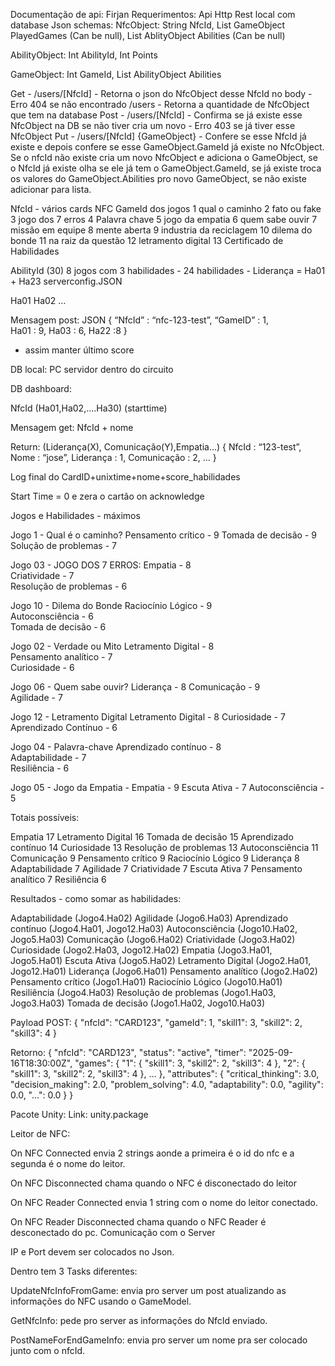 Documentação de api: Firjan
Requerimentos:
Api Http Rest local com database
Json schemas:
NfcObject:
	String NfcId,
	List GameObject PlayedGames (Can be null),
	List AblityObject Abilities (Can be null)

AbilityObject:
	Int AbilityId,
	Int Points

GameObject:
	Int GameId,
	List AbilityObject Abilities


Get -
 /users/[NfcId] - Retorna o json do NfcObject desse NfcId no body - Erro 404 se não encontrado
/users - Retorna a quantidade de NfcObject que tem na database
Post -
/users/[NfcId] - Confirma se já existe esse NfcObject na DB se não tiver cria um novo - Erro 403 se já tiver esse NfcObject
Put - 
/users/[NfcId] {GameObject} - Confere se esse NfcId já existe e depois confere se esse GameObject.GameId já existe no NfcObject. Se o nfcId não existe cria um novo NfcObject e adiciona o GameObject, se o NfcId já existe olha se ele já tem o GameObject.GameId, se já existe troca os valores do GameObject.Abilities pro novo GameObject, se não existe adicionar para lista.


NfcId - vários cards NFC
GameId dos jogos
1	qual o caminho
2	fato ou fake
3	jogo dos 7 erros
4	Palavra chave
5	jogo da empatia
6	quem sabe ouvir
7	missão em equipe
8	mente aberta
9	industria da reciclagem
10	dilema do bonde
11	na raiz da questão
12	letramento digital
13	Certificado de Habilidades

AbilityId (30)
8 jogos com 3 habilidades - 24 habilidades - Liderança = Ha01 + Ha23
serverconfig.JSON 

Ha01
Ha02
…

Mensagem post: JSON
{
“NfcId” : “nfc-123-test”,
“GameID” : 1,  
Ha01 : 9,
Ha03 : 6,
Ha22 :8 
}
- assim manter último score

DB local: PC servidor dentro do circuito

DB dashboard:

NfcId (Ha01,Ha02,....Ha30) (starttime) 

Mensagem get: NfcId + nome

Return: (Liderança(X), Comunicação(Y),Empatia…)
{
	NfcId : “123-test”,
	Nome : “jose”,
	Liderança : 1,
	Comunicação : 2,
	…
}

Log final do CardID+unixtime+nome+score_habilidades

Start Time = 0 e zera o cartão on acknowledge


Jogos e Habilidades - máximos

Jogo 1 - Qual é o caminho? 
Pensamento crítico - 9
Tomada de decisão - 9
Solução de problemas - 7

Jogo 03 - JOGO DOS 7 ERROS:
Empatia - 8 	
Criatividade - 7  	    
Resolução de problemas - 6

Jogo 10 - Dilema do Bonde
Raciocínio Lógico - 9        
Autoconsciência - 6         
Tomada de decisão - 6

Jogo 02 - Verdade ou Mito
Letramento Digital - 8 	
Pensamento analítico - 7  
Curiosidade - 6

Jogo 06 - Quem sabe ouvir?
Liderança - 8
Comunicação - 9  
Agilidade - 7

Jogo 12 - Letramento Digital
Letramento Digital - 8 
Curiosidade - 7 
Aprendizado Contínuo - 6 

Jogo 04 - Palavra-chave
Aprendizado contínuo - 8  
Adaptabilidade - 7  
Resiliência - 6

Jogo 05 - Jogo da Empatia - 
Empatia - 9 
Escuta Ativa - 7 
Autoconsciência - 5 


Totais possíveis:

Empatia	17
Letramento Digital	16
Tomada de decisão	15
Aprendizado contínuo	14
Curiosidade	13
Resolução de problemas	13
Autoconsciência	11
Comunicação	9
Pensamento crítico	9
Raciocínio Lógico	9
Liderança	8
Adaptabilidade	7
Agilidade	7
Criatividade	7
Escuta Ativa	7
Pensamento analítico	7
Resiliência	6

Resultados - como somar as habilidades:

Adaptabilidade (Jogo4.Ha02)
Agilidade (Jogo6.Ha03)
Aprendizado contínuo (Jogo4.Ha01, Jogo12.Ha03)
Autoconsciência (Jogo10.Ha02, Jogo5.Ha03)
Comunicação (Jogo6.Ha02)
Criatividade (Jogo3.Ha02)
Curiosidade (Jogo2.Ha03, Jogo12.Ha02)
Empatia (Jogo3.Ha01, Jogo5.Ha01)
Escuta Ativa (Jogo5.Ha02)
Letramento Digital (Jogo2.Ha01, Jogo12.Ha01)
Liderança (Jogo6.Ha01)
Pensamento analítico (Jogo2.Ha02)
Pensamento crítico (Jogo1.Ha01)
Raciocínio Lógico (Jogo10.Ha01)
Resiliência (Jogo4.Ha03)
Resolução de problemas (Jogo1.Ha03, Jogo3.Ha03)
Tomada de decisão (Jogo1.Ha02, Jogo10.Ha03)

Payload POST:
{
  "nfcId": "CARD123",
  "gameId": 1,
  "skill1": 3,
  "skill2": 2,
  "skill3": 4
}

Retorno:
{
  "nfcId": "CARD123",
  "status": "active",
  "timer": "2025-09-16T18:30:00Z",
  "games": {
    "1": { "skill1": 3, "skill2": 2, "skill3": 4 }, 
     "2": { "skill1": 3, "skill2": 2, "skill3": 4 }, …
  },
  "attributes": {
    "critical_thinking": 3.0,
    "decision_making": 2.0,
    "problem_solving": 4.0,
    "adaptability": 0.0,
    "agility": 0.0,
    "...": 0.0
  }
}



Pacote Unity:
Link: unity.package

Leitor de NFC:


On NFC Connected envia 2 strings aonde a primeira é o id do nfc e a segunda é o nome do leitor.

On NFC Disconnected chama quando o NFC é disconectado do leitor

On NFC Reader Connected envia 1 string com o nome do leitor conectado.


On NFC Reader Disconnected chama quando o NFC Reader é desconectado do pc.
Comunicação com o Server


IP e Port devem ser colocados no Json.

Dentro tem 3 Tasks diferentes:


UpdateNfcInfoFromGame: envia pro server um post atualizando as informações do NFC usando o GameModel.

GetNfcInfo: pede pro server as informações do NfcId enviado.

PostNameForEndGameInfo: envia pro server um nome pra ser colocado junto com o nfcId.


